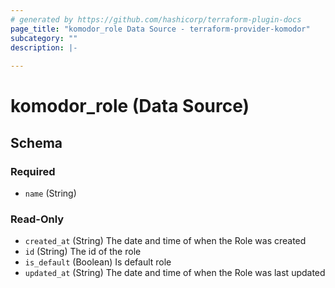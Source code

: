 ```yaml
---
# generated by https://github.com/hashicorp/terraform-plugin-docs
page_title: "komodor_role Data Source - terraform-provider-komodor"
subcategory: ""
description: |-
  
---
```


# komodor_role (Data Source)





<!-- schema generated by tfplugindocs -->
## Schema

### Required

- `name` (String)

### Read-Only

- `created_at` (String) The date and time of when the Role was created
- `id` (String) The id of the role
- `is_default` (Boolean) Is default role
- `updated_at` (String) The date and time of when the Role was last updated


